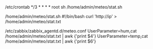 /etc/crontab
*/3 *	* * * root	sh /home/admin/meteo/stat.sh

/home/admin/meteo/stat.sh
#!/bin/bash
curl 'http://ip' > /home/admin/meteo/stat.txt

/etc/zabbix/zabbix_agentd.d/meteo.conf
UserParameter=hum,cat /home/admin/meteo/stat.txt | awk {'print $4'}
UserParameter=temp,cat /home/admin/meteo/stat.txt | awk {'print $6'}
